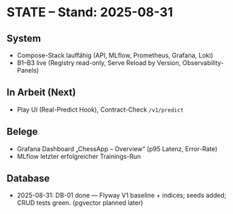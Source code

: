 # STATE – Stand: 2025-08-31

## System

- Compose-Stack lauffähig (API, MLflow, Prometheus, Grafana, Loki)
- B1–B3 live (Registry read-only, Serve Reload by Version, Observability-Panels)

## In Arbeit (Next)

- Play UI (Real-Predict Hook), Contract-Check `/v1/predict`

## Belege

- Grafana Dashboard „ChessApp – Overview“ (p95 Latenz, Error-Rate)
- MLflow letzter erfolgreicher Trainings-Run

## Database

- 2025-08-31: DB-01 done — Flyway V1 baseline + indices; seeds added; CRUD tests green. (pgvector planned later)
